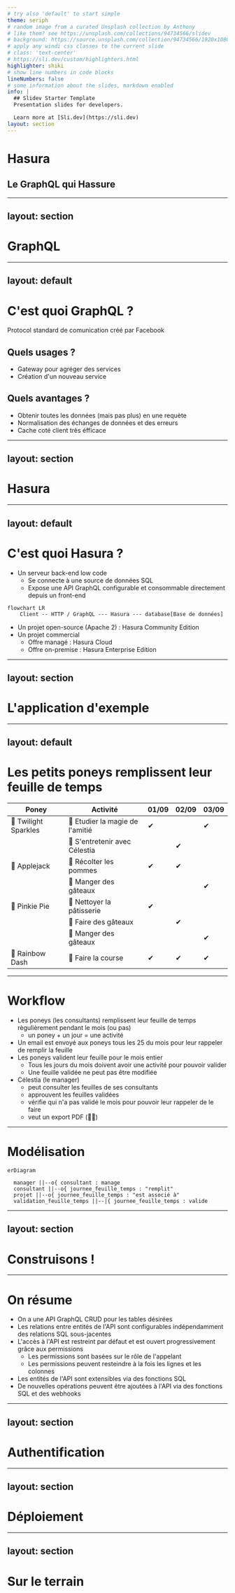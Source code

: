 ```yaml
---
# try also 'default' to start simple
theme: seriph
# random image from a curated Unsplash collection by Anthony
# like them? see https://unsplash.com/collections/94734566/slidev
# background: https://source.unsplash.com/collection/94734566/1920x1080
# apply any windi css classes to the current slide
# class: 'text-center'
# https://sli.dev/custom/highlighters.html
highlighter: shiki
# show line numbers in code blocks
lineNumbers: false
# some information about the slides, markdown enabled
info: |
  ## Slidev Starter Template
  Presentation slides for developers.

  Learn more at [Sli.dev](https://sli.dev)
layout: section
---
```


# Hasura

## Le GraphQL qui Hassure

---
layout: section
---

# GraphQL

---
layout: default
---

# C'est quoi GraphQL ?

Protocol standard de comunication créé par Facebook

## Quels usages ?

  - Gateway pour agréger des services
  - Création d'un nouveau service

## Quels avantages ?

  - Obtenir toutes les données (mais pas plus) en une requète
  - Normalisation des échanges de données et des erreurs
  - Cache coté client très éfficace

---
layout: section
---

# Hasura

---
layout: default
---

# C'est quoi Hasura ?

- Un serveur back-end low code
  - Se connecte à une source de données SQL
  - Expose une API GraphQL configurable et consommable directement depuis un front-end
```mermaid
flowchart LR
    Client -- HTTP / GraphQL --- Hasura --- database[Base de données]
```
- Un projet open-source (Apache 2) : Hasura Community Edition
- Un projet commercial
  - Offre managé : Hasura Cloud
  - Offre on-premise : Hasura Enterprise Edition


---
layout: section
---

# L'application d'exemple

---
layout: default
---

# Les petits poneys remplissent leur feuille de temps

| Poney               | Activité                         | 01/09 | 02/09 | 03/09 |
|---------------------|----------------------------------|-------|-------|-------|
| 🦄 Twilight Sparkles | 🎇 Etudier la magie de l'amitié | ✔     |       | ✔      |
|                     | 👸 S'entretenir avec Célestia      |       | ✔     |       |
| 🦄 Applejack         | 🍎 Récolter les pommes          | ✔     | ✔     |       |
|                     | 🍰 Manger des gâteaux           |       |       | ✔     |
| 🦄 Pinkie Pie        | 🧹 Nettoyer la pâtisserie       | ✔      |       |       |
|                     | 🥧 Faire des gâteaux            |       | ✔     |       |
|                     | 🍰 Manger des gâteaux           |       |       | ✔     |
| 🦄 Rainbow Dash        | 🏇 Faire la course       | ✔      | ✔      | ✔      |

---

# Workflow

- Les poneys (les consultants) remplissent leur feuille de temps règulièrement pendant le mois (ou pas)
  - un poney + un jour = une activité
- Un email est envoyé aux poneys tous les 25 du mois pour leur rappeler de remplir la feuille
- Les poneys valident leur feuille pour le mois entier
  - Tous les jours du mois doivent avoir une activité pour pouvoir valider
  - Une feuille validée ne peut pas être modifiée
- Célestia (le manager)
  - peut consulter les feuilles de ses consultants
  - approuvent les feuilles validées
  - vérifie qui n'a pas validé le mois pour pouvoir leur rappeler de le faire
  - veut un export PDF (🤷‍♂️)

---

# Modélisation

```mermaid
erDiagram

  manager ||--o{ consultant : manage
  consultant ||--o{ journee_feuille_temps : "remplit"
  projet ||--o{ journee_feuille_temps : "est associé à"
  validation_feuille_temps ||--|{ journee_feuille_temps : valide
```

---
layout: section
---

# Construisons !

---

# On résume

- On a une API GraphQL CRUD pour les tables désirées
- Les relations entre entités de l'API sont configurables indépendamment des relations SQL sous-jacentes
- L'accès à l'API est restreint par défaut et est ouvert progressivement grâce aux permissions
  - Les permissions sont basées sur le rôle de l'appelant
  - Les permissions peuvent resteindre à la fois les lignes et les colonnes
- Les entités de l'API sont extensibles via des fonctions SQL
- De nouvelles opérations peuvent être ajoutées à l'API via des fonctions SQL et des webhooks

---
layout: section
---

# Authentification

---
layout: section
---

# Déploiement

---
layout: section
---

# Sur le terrain
